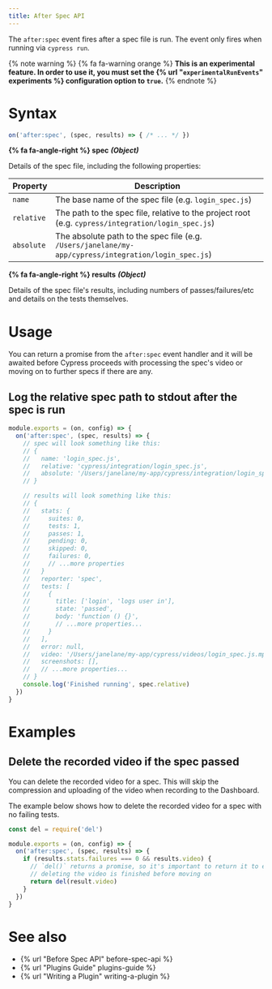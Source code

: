 ```yaml
---
title: After Spec API
---
```


The `after:spec` event fires after a spec file is run. The event only fires when running via `cypress run`.

{% note warning %}
{% fa fa-warning orange %} **This is an experimental feature. In order to use it, you must set the {% url "`experimentalRunEvents`" experiments %} configuration option to `true`.**
{% endnote %}

# Syntax

```js
on('after:spec', (spec, results) => { /* ... */ })
```

**{% fa fa-angle-right %} spec** ***(Object)***

Details of the spec file, including the following properties:

Property | Description
--- | ---
`name` | The base name of the spec file (e.g. `login_spec.js`)
`relative` | The path to the spec file, relative to the project root (e.g. `cypress/integration/login_spec.js`)
`absolute` | The absolute path to the spec file (e.g. `/Users/janelane/my-app/cypress/integration/login_spec.js`)

**{% fa fa-angle-right %} results** ***(Object)***

Details of the spec file's results, including numbers of passes/failures/etc and details on the tests themselves.

# Usage

You can return a promise from the `after:spec` event handler and it will be awaited before Cypress proceeds with processing the spec's video or moving on to further specs if there are any.

## Log the relative spec path to stdout after the spec is run

```javascript
module.exports = (on, config) => {
  on('after:spec', (spec, results) => {
    // spec will look something like this:
    // {
    //   name: 'login_spec.js',
    //   relative: 'cypress/integration/login_spec.js',
    //   absolute: '/Users/janelane/my-app/cypress/integration/login_spec.js',
    // }

    // results will look something like this:
    // {
    //   stats: {
    //     suites: 0,
    //     tests: 1,
    //     passes: 1,
    //     pending: 0,
    //     skipped: 0,
    //     failures: 0,
    //     // ...more properties
    //   }
    //   reporter: 'spec',
    //   tests: [
    //     {
    //       title: ['login', 'logs user in'],
    //       state: 'passed',
    //       body: 'function () {}',
    //       // ...more properties...
    //     }
    //   ],
    //   error: null,
    //   video: '/Users/janelane/my-app/cypress/videos/login_spec.js.mp4',
    //   screenshots: [],
    //   // ...more properties...
    // }
    console.log('Finished running', spec.relative)
  })
}
```

# Examples

## Delete the recorded video if the spec passed

You can delete the recorded video for a spec. This will skip the compression and uploading of the video when recording to the Dashboard.

The example below shows how to delete the recorded video for a spec with no failing tests.

```javascript
const del = require('del')

module.exports = (on, config) => {
  on('after:spec', (spec, results) => {
    if (results.stats.failures === 0 && results.video) {
      // `del()` returns a promise, so it's important to return it to ensure
      // deleting the video is finished before moving on
      return del(result.video)
    }
  })
}
```

# See also

- {% url "Before Spec API" before-spec-api %}
- {% url "Plugins Guide" plugins-guide %}
- {% url "Writing a Plugin" writing-a-plugin %}
